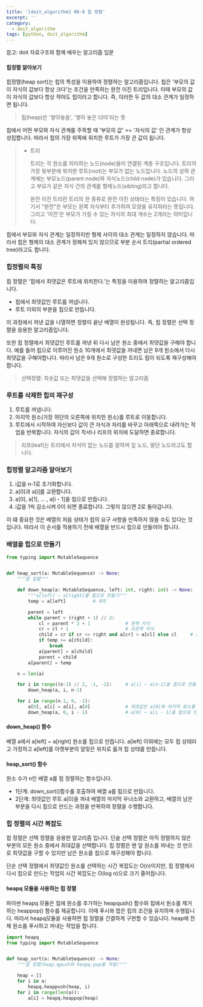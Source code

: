 ```yaml
---
title: '[doit_algorithm] 06-8 힙 정렬'
excerpt: ''
category:
  - doit_algorithm
tags: [python, doit_algorithm]
---
```


참고: doit 자료구조와 함께 배우는 알고리즘 입문

#### 힙정렬 알아보기

힙정렬(heap sort)는 힙의 특성을 이용하여 정렬하는 알고리즘입니다. 힙은 '부모의 값이 자식의 값보다 항상 크다'는 조건을 만족하는 완전 이진 트리입니다. 이때 부모의 값이 자식의 값보다 항상 작아도 힙이라고 합니다. 즉, 이러한 두 값의 대소 관계가 일정하면 됩니다.

> 힙(heap)은 '쌓아놓음', '쌓아 놓은 더미'라는 뜻

힙에서 어떤 부모와 자식 관계를 주목할 때 '부모의 값' >= '자식의 값' 인 관계가 항상 성립합니다. 따라서 힙의 가장 위쪽에 위치한 루트가 가장 큰 값이 됩니다.

> - 트리
>
>   트리는 각 원소를 의미하는 노드(node)들이 연결된 계층 구조입니다. 트리의 가장 윗부분에 위치한 루트(root)는 부모가 없는 노드입니다. 노드의 상하 관계에는 부모노드(parent node)와 자식노드(child node)가 있습니다. 그리고 부모가 같은 자식 간의 관계를 형제노드(sibling)라고 합니다.
>
>   완전 이진 트리란 트리의 한 종류로 완전 이진 상태라는 특징이 있습니다. 여기서 "완전"은 부모는 왼쪽 자식부터 추가하여 모양을 유지하라는 뜻입니다. 그리고 '이진'은 부모가 가질 수 있는 자식의 최대 개수는 2개라는 의미입니다.

힙에서 부모와 자식 관계는 일정하지만 형제 사이의 대소 관계는 일정하지 않습니다. 따라서 힙은 형제의 대소 관계가 정해져 있지 않으므로 부분 순서 트리(partial ordered tree)라고도 합니다.

### 힙정렬의 특징

힙 정렬은 '힙에서 최댓값은 루트에 위치한다.'는 특징을 이용하여 정렬하는 알고리즘입니다.

- 힙에서 최댓값인 루트를 꺼냅니다.
- 루트 이외의 부분을 힙으로 만듭니다.

이 과정에서 꺼낸 값을 나열하면 정렬이 끝난 배열이 완성됩니다. 즉, 힙 정렬은 선택 정렬을 응용한 알고리즘입니다.

또한 힙 정렬에서 최댓값인 루트를 꺼낸 뒤 다시 남은 원소 중에서 최댓값을 구해야 합니다. 예를 들어 힙으로 이루어진 원소 10개에서 최댓값을 꺼내면 남은 9개 원소에서 다시 최댓값을 구해야합니다. 따라서 남은 9개 원소로 구성한 트리도 힙이 되도록 재구성해야 합니다.

> 선택정렬: 최솟값 또는 최댓값을 선택해 정렬하는 알고리즘

### 루트를 삭제한 힙의 재구성

1. 루트를 꺼냅니다.
2. 마지막 원소(가장 하단의 오른쪽에 위치한 원소)를 루트로 이동합니다.
3. 루트에서 시작하여 자신보다 값이 큰 자식과 자리를 바꾸고 아래쪽으로 내려가는 작업을 반복합니다. 자식의 값이 작서나 리프의 위치에 도달하면 종료합니다.

> 리프(leaf)는 트리에서 자식이 없는 노드를 말하며 잎 노드, 말단 노드라고도 합니다.

### 힙정렬 알고리즘 알아보기

1. i값을 n-1로 초기화합니다.
2. a[0]과 a[i]를 교환합니다.
3. a[0], a[1], ... , a[i - 1]을 힙으로 만듭니다.
4. i값을 1씩 감소시켜 0이 되면 종료합니다. 그렇지 않으면 2로 돌아갑니다.

이 떄 중요한 것은 배열의 처음 상태가 힙의 요구 사항을 만족하지 않을 수도 있다는 것입니다. 따라서 이 순서를 적용하기 전에 배열을 반드시 힙으로 만들어야 합니다.

### 배열을 힙으로 만들기

```python
from typing import MutableSequence


def heap_sort(a: MutableSequence) -> None:
    """힙 정렬"""

    def down_heap(a: MutableSequence, left: int, right: int) -> None:
        """a[left] ~ a[right]를 힙으로 만들기"""
        temp = a[left]          # 루트

        parent = left
        while parent < (right + 1) // 2:
            cl = parent * 2 + 1             # 왼쪽 자식
            cr = cl + 1                     # 오른쪽 자식
            child = cr if cr <= right and a[cr] > a[cl] else cl     # 큰 값을 선택
            if temp >= a[child]:
                break
            a[parent] = a[child]
            parent = child
        a[parent] = temp

    n = len(a)

    for i in range((n-1) // 2, -1, -1):     # a[i] ~ a[n-1]을 힙으로 만들기
        down_heap(a, i, n-1)

    for i in range(n-1, 0, -1):
        a[0], a[i] = a[i], a[0]             # 최댓값인 a[0]와 마지막 원소를 교환
        down_heap(a, 0, i - 1)              # a[0] ~ a[i - 1]을 힙으로 만들기
```

#### down_heap() 함수

배열 a에서 a[left] ~ a[right] 원소를 힙으로 만듭니다. a[left] 이외에는 모두 힙 상태라고 가정하고 a[left]를 아랫부분의 알맞은 위치로 옮겨 힙 상태를 만듭니다.

#### heap_sort() 함수

원소 수가 n인 배열 a를 힙 정렬하는 함수입니다.

- 1단계: down_sort()함수를 호출하여 배열 a를 힙으로 만듭니다.
- 2단계: 최댓값인 루트 a[0]을 꺼내 배열의 마지막 우너소와 교환하고, 배열의 남은 부분을 다시 힙으로 만드는 과정을 반복하여 정렬을 수행합니다.

### 힙 정렬의 시간 복잡도

힙 정렬은 선택 정렬을 응용한 알고리즘 입니다. 단숱 선택 정렬은 아직 정렬하지 않은 부분의 모든 원소 중에서 최대값을 선택합니다. 힙 정렬은 맨 앞 원소를 꺼내는 것 만으로 최댓값을 구할 수 있지만 남은 원소를 힙으로 재구성해야 합니다.

단순 선택 정렬에서 최댓값인 원소를 선택하는 시간 복잡도는 O(n)이지만, 힙 정렬에서 다시 힙으로 만드는 작업의 시간 복잡도는 O(log n)으로 크기 줄어듭니다.

#### heapq 모듈을 사용하는 힙 정렬

파이썬 heapq 모듈은 힙에 원소를 추가하는 heapqush() 함수와 힙에서 원소를 제거하는 heappop() 함수를 제공합니다. 이때 푸시와 팝은 힙의 조건을 유지하며 수행됩니다. 따라서 heapq모듈을 사용하면 힙 정렬을 간결하게 구현할 수 있습니다. heap에 전체 원소를 푸시하고 꺼내는 작업을 합니다.

```python
import heapq
from typing import MutableSequence


def heap_sort(a: MutableSequence) -> None:
    """힙 정렬(heap.qpush와 heapq.pop를 적용)"""

    heap = []
    for i in a:
        heapq.heappush(heap, i)
    for i in range(len(a)):
        a[i] = heapq.heappop(heap)
```
